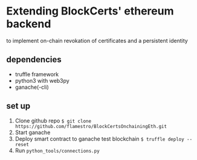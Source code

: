 # Extending BlockCerts' ethereum backend
to implement on-chain revokation of certificates and a persistent identity

## dependencies
- truffle framework
- python3 with web3py
- ganache(-cli)

## set up
1. Clone github repo `$ git clone https://github.com/flamestro/BlockCertsOnchainingEth.git`
2. Start ganache
3. Deploy smart contract to ganache test blockchain `$ truffle deploy --reset`
4. Run `python_tools/connections.py`
